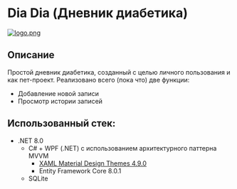 # Dia Dia (Дневник диабетика)
[![logo.png](https://i.postimg.cc/26pf4G33/logo.png)](https://postimg.cc/jWh9TzHr)

## Описание
Простой дневник диабетика, созданный с целью личного пользования и как пет-проект. Реализовано всего (пока что) две функции:
+ Добавление новой записи
+ Просмотр истории записей

## Использованный стек:
+ .NET 8.0
  + C# + WPF (.NET) с использованием архитектурного паттерна MVVM
    + [XAML Material Design Themes 4.9.0](https://github.com/MaterialDesignInXAML/MaterialDesignInXamlToolkit "GitHub репозиторий")
    + Entity Framework Core 8.0.1
  + SQLite
